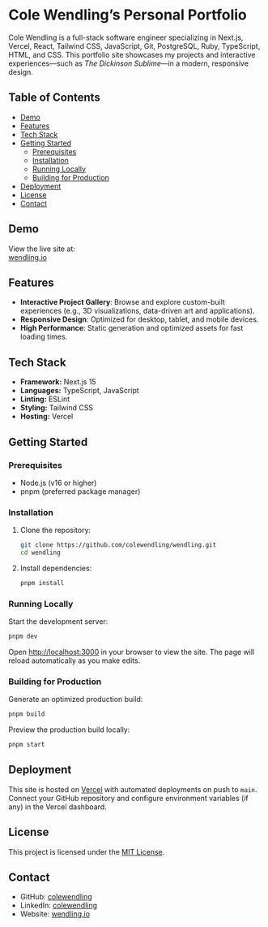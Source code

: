 # Cole Wendling’s Personal Portfolio

Cole Wendling is a full-stack software engineer specializing in Next.js, Vercel, React, Tailwind CSS, JavaScript, Git, PostgreSQL, Ruby, TypeScript, HTML, and CSS. This portfolio site showcases my projects and interactive experiences—such as _The Dickinson Sublime_—in a modern, responsive design.

## Table of Contents

- [Demo](#demo)
- [Features](#features)
- [Tech Stack](#tech-stack)
- [Getting Started](#getting-started)
  - [Prerequisites](#prerequisites)
  - [Installation](#installation)
  - [Running Locally](#running-locally)
  - [Building for Production](#building-for-production)
- [Deployment](#deployment)
- [License](#license)
- [Contact](#contact)

## Demo

View the live site at:  
[wendling.io](https://wendling.io/)

## Features

- **Interactive Project Gallery**: Browse and explore custom-built experiences (e.g., 3D visualizations, data-driven art and applications).
- **Responsive Design**: Optimized for desktop, tablet, and mobile devices.
- **High Performance**: Static generation and optimized assets for fast loading times.

## Tech Stack

- **Framework:** Next.js 15
- **Languages:** TypeScript, JavaScript
- **Linting:** ESLint
- **Styling:** Tailwind CSS
- **Hosting:** Vercel

## Getting Started

### Prerequisites

- Node.js (v16 or higher)
- pnpm (preferred package manager)

### Installation

1. Clone the repository:
   ```bash
   git clone https://github.com/colewendling/wendling.git
   cd wendling
   ```
2. Install dependencies:
   ```bash
   pnpm install
   ```

### Running Locally

Start the development server:

```bash
pnpm dev
```

Open [http://localhost:3000](http://localhost:3000) in your browser to view the site. The page will reload automatically as you make edits.

### Building for Production

Generate an optimized production build:

```bash
pnpm build
```

Preview the production build locally:

```bash
pnpm start
```

## Deployment

This site is hosted on [Vercel](https://vercel.com) with automated deployments on push to `main`. Connect your GitHub repository and configure environment variables (if any) in the Vercel dashboard.

## License

This project is licensed under the [MIT License](LICENSE).

## Contact

- GitHub: [colewendling](https://github.com/colewendling)
- LinkedIn: [colewendling](https://www.linkedin.com/in/colewendling/)
- Website: [wendling.io](https://wendling.io/)
